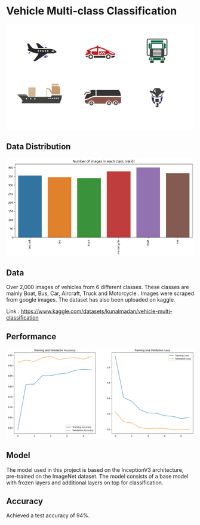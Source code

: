 # Vehicle Multi-class Classification
![Alt Text](./gif_file.gif)

## Data Distribution
![Alt Text](./images/data.png)

## Data
Over 2,000 images of vehicles from 6 different classes. These classes are mainly Boat, Bus, Car, Aircraft, Truck and Motorcycle . Images were scraped from google images.
The dataset has also been uploaded on kaggle.

Link : https://www.kaggle.com/datasets/kunalmadan/vehicle-multi-classification

## Performance
![Alt Text](./images/graph.png)

## Model
The model used in this project is based on the InceptionV3 architecture, pre-trained on the ImageNet dataset.
The model consists of a base model with frozen layers and additional layers on top for classification.

## Accuracy
Achieved a test accuracy of 94%.

